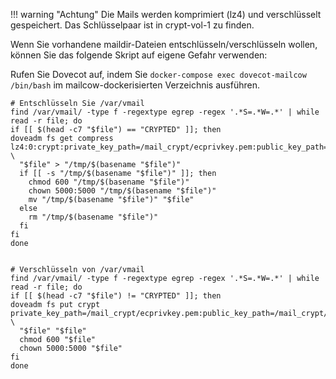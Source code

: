 !!! warning "Achtung"
	Die Mails werden komprimiert (lz4) und verschlüsselt gespeichert. Das Schlüsselpaar ist in crypt-vol-1 zu finden.

Wenn Sie vorhandene maildir-Dateien entschlüsseln/verschlüsseln wollen, können Sie das folgende Skript auf eigene Gefahr verwenden:

Rufen Sie Dovecot auf, indem Sie `docker-compose exec dovecot-mailcow /bin/bash` im mailcow-dockerisierten Verzeichnis ausführen.

```
# Entschlüsseln Sie /var/vmail
find /var/vmail/ -type f -regextype egrep -regex '.*S=.*W=.*' | while read -r file; do
if [[ $(head -c7 "$file") == "CRYPTED" ]]; then
doveadm fs get compress lz4:0:crypt:private_key_path=/mail_crypt/ecprivkey.pem:public_key_path=/mail_crypt/ecpubkey.pem:posix:prefix=/ \
  "$file" > "/tmp/$(basename "$file")"
  if [[ -s "/tmp/$(basename "$file")" ]]; then
    chmod 600 "/tmp/$(basename "$file")"
    chown 5000:5000 "/tmp/$(basename "$file")"
    mv "/tmp/$(basename "$file")" "$file"
  else
    rm "/tmp/$(basename "$file")"
  fi
fi
done


# Verschlüsseln von /var/vmail
find /var/vmail/ -type f -regextype egrep -regex '.*S=.*W=.*' | while read -r file; do
if [[ $(head -c7 "$file") != "CRYPTED" ]]; then
doveadm fs put crypt private_key_path=/mail_crypt/ecprivkey.pem:public_key_path=/mail_crypt/ecpubkey.pem:posix:prefix=/ \
  "$file" "$file"
  chmod 600 "$file"
  chown 5000:5000 "$file"
fi
done
```

